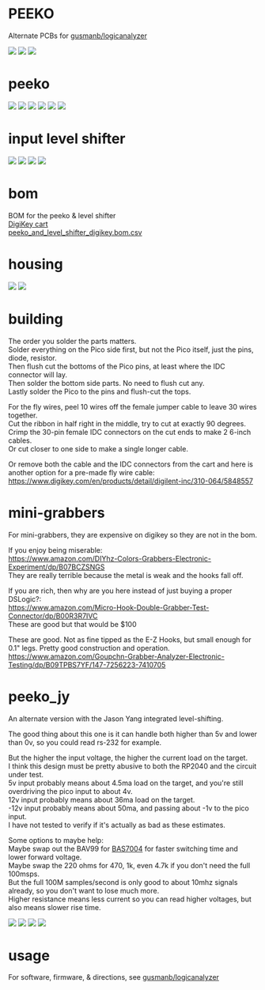 # PEEKO

Alternate PCBs for [gusmanb/logicanalyzer](https://github.com/gusmanb/logicanalyzer)

![](PCB/out/peeko_with_level_shifter.top.jpg)
![](PCB/out/peeko_with_level_shifter.jpg)
![](PCB/out/peeko_with_level_shifter.b.jpg)

# peeko  
![](PCB/out/peeko.jpg)
![](PCB/out/peeko.2.jpg)
![](PCB/out/peeko.3.jpg)
![](PCB/out/peeko.top.jpg)
![](PCB/out/peeko.bottom.jpg)
![](PCB/out/peeko.svg)

# input level shifter
![](PCB/out/peeko_input_level_shifter.jpg)
![](PCB/out/peeko_input_level_shifter.top.jpg)
![](PCB/out/peeko_input_level_shifter.bottom.jpg)
![](PCB/out/peeko_input_level_shifter.svg)

# bom
BOM for the peeko & level shifter  
[DigiKey cart](https://www.digikey.com/short/hmhjtdmn)  
[peeko_and_level_shifter_digikey.bom.csv](peeko_and_level_shifter_digikey.bom.csv)

# housing
![](HOUSING/out/peeko_housing.png)
![](HOUSING/out/peeko_housing.b.png)

# building
The order you solder the parts matters.  
Solder everything on the Pico side first, but not the Pico itself, just the pins, diode, resistor.  
Then flush cut the bottoms of the Pico pins, at least where the IDC connector will lay.  
Then solder the bottom side parts. No need to flush cut any.  
Lastly solder the Pico to the pins and flush-cut the tops.

For the fly wires, peel 10 wires off the female jumper cable to leave 30 wires together.  
Cut the ribbon in half right in the middle, try to cut at exactly 90 degrees.  
Crimp the 30-pin female IDC connectors on the cut ends to make 2 6-inch cables.  
Or cut closer to one side to make a single longer cable.

Or remove both the cable and the IDC connectors from the cart and here is another option for a pre-made fly wire cable:  
https://www.digikey.com/en/products/detail/digilent-inc/310-064/5848557

# mini-grabbers
For mini-grabbers, they are expensive on digikey so they are not in the bom.  

If you enjoy being miserable:  
https://www.amazon.com/DIYhz-Colors-Grabbers-Electronic-Experiment/dp/B07BCZSNGS  
They are really terrible because the metal is weak and the hooks fall off.

If you are rich, then why are you here instead of just buying a proper DSLogic?:  
https://www.amazon.com/Micro-Hook-Double-Grabber-Test-Connector/dp/B00R3R7IVC  
These are good but that would be $100

These are good. Not as fine tipped as the E-Z Hooks, but small enough for 0.1" legs. Pretty good construction and operation.  
https://www.amazon.com/Goupchn-Grabber-Analyzer-Electronic-Testing/dp/B09TPBS7YF/147-7256223-7410705  

# peeko_jy

An alternate version with the Jason Yang integrated level-shifting.

The good thing about this one is it can handle both higher than 5v and lower than 0v, so you could read rs-232 for example.

But the higher the input voltage, the higher the current load on the target.  
I think this design must be pretty abusive to both the RP2040 and the circuit under test.  
5v input probably means about 4.5ma load on the target, and you're still overdriving the pico input to about 4v.  
12v input probably means about 36ma load on the target.  
-12v input probably means about 50ma, and passing about -1v to the pico input.  
I have not tested to verify if it's actually as bad as these estimates.

Some options to maybe help:  
Maybe swap out the BAV99 for [BAS7004](https://www.digikey.com/en/products/detail/infineon-technologies/BAS7004E6327HTSA1/506301) for faster switching time and lower forward voltage.  
Maybe swap the 220 ohms for 470, 1k, even 4.7k if you don't need the full 100msps.  
But the full 100M samples/second is only good to about 10mhz signals already, so you don't want to lose much more.  
Higher resistance means less current so you can read higher voltages, but also means slower rise time.

![](PCB/out/peeko_jy.jpg)
![](PCB/out/peeko_jy.top.jpg)
![](PCB/out/peeko_jy.bottom.jpg)
![](PCB/out/peeko_jy.svg)

# usage
For software, firmware, & directions, see [gusmanb/logicanalyzer](https://github.com/gusmanb/logicanalyzer)
